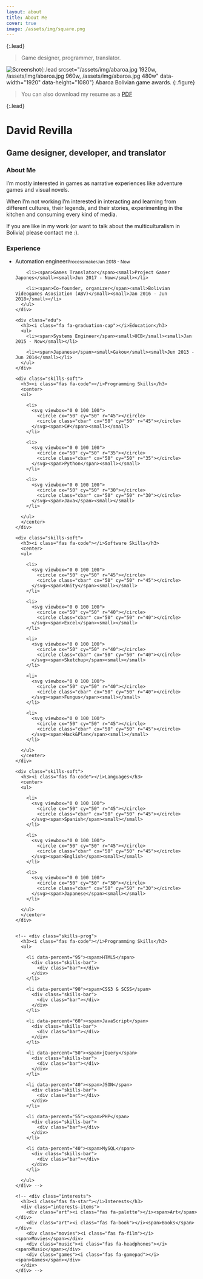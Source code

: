```yaml
---
layout: about
title: About Me
cover: true
image: /assets/img/square.png
---
```


{:.lead}
> Game designer, programmer, translator.

![Screenshot](/assets/img/abaroa.jpg){:.lead srcset="/assets/img/abaroa.jpg 1920w, /assets/img/abaroa.jpg 960w, /assets/img/abaroa.jpg 480w" data-width="1920" data-height="1080"}
Abaroa Bolivian game awards.
{:.figure}

> You can also download my resume as a [PDF](assets/David_Revilla-reume.pdf)

{:.lead}
<meta name="viewport" content="width=device-width,height=device-height,initial-scale=1.0" />
<div class="resume">
  <div class="base">
    <div class="profile">
      <div class="photo">
        <!--<img src="" /> -->
        <i class="fas fa-rocket"></i>
      </div>
      <div class="info">
        <h1 class="name">David Revilla</h1>
        <h2 class="job">Game designer, developer, and translator</h2>
      </div>
    </div>
    <div class="about">
      <h3>About Me</h3>
        <p>I’m mostly interested in games as narrative experiences like adventure games and visual novels.
        </p>
        <p>
        When I’m not working I’m interested in interacting and learning from different cultures, their legends, and their stories, experimenting in the kitchen and consuming every kind of media.
        </p>
        <p>
        If you are like in my work (or want to talk about the multiculturalism in Bolivia) please contact me :).
        </p>
    </div>


  </div>
  <div class="func">
    <div class="work">
      <h3><i class="fa fa-briefcase"></i>Experience</h3>
      <ul>      
        <li><span>Automation engineer</span><small>Processmaker</small><small>Jun 2018 - Now</small></li>

        <li><span>Games Translator</span><small>Project Gamer Japones</small><small>Jun 2017 - Now</small></li>

        <li><span>Co-founder, organizer</span><small>Bolivian Videogames Asosiation (ABV)</small><small>Jan 2016 - Jun 2018</small></li>        
      </ul>
    </div>

    <div class="edu">
      <h3><i class="fa fa-graduation-cap"></i>Education</h3>
      <ul>
        <li><span>Systems Engineer</span><small>UCB</small><small>Jan 2015 - Now</small></li>

        <li><span>Japanese</span><small>Gakou</small><small>Jun 2013 - Jun 2014</small></li>
      </ul>
    </div>

    <div class="skills-soft">
      <h3><i class="fas fa-code"></i>Programming Skills</h3>
      <center>
      <ul>

        <li>
          <svg viewbox="0 0 100 100">
            <circle cx="50" cy="50" r="45"></circle>
            <circle class="cbar" cx="50" cy="50" r="45"></circle>
          </svg><span>C#</span><small></small>
        </li>

        <li>
          <svg viewbox="0 0 100 100">
            <circle cx="50" cy="50" r="35"></circle>
            <circle class="cbar" cx="50" cy="50" r="35"></circle>
          </svg><span>Python</span><small></small>
        </li>

        <li>
          <svg viewbox="0 0 100 100">
            <circle cx="50" cy="50" r="30"></circle>
            <circle class="cbar" cx="50" cy="50" r="30"></circle>
          </svg><span>Java</span><small></small>
        </li>

      </ul>
      </center>
    </div>

    <div class="skills-soft">
      <h3><i class="fas fa-code"></i>Software Skills</h3>
      <center>
      <ul>

        <li>
          <svg viewbox="0 0 100 100">
            <circle cx="50" cy="50" r="45"></circle>
            <circle class="cbar" cx="50" cy="50" r="45"></circle>
          </svg><span>Unity</span><small></small>
        </li>

        <li>
          <svg viewbox="0 0 100 100">
            <circle cx="50" cy="50" r="40"></circle>
            <circle class="cbar" cx="50" cy="50" r="40"></circle>
          </svg><span>Excel</span><small></small>
        </li>

        <li>
          <svg viewbox="0 0 100 100">
            <circle cx="50" cy="50" r="40"></circle>
            <circle class="cbar" cx="50" cy="50" r="40"></circle>
          </svg><span>Sketchup</span><small></small>
        </li>

        <li>
          <svg viewbox="0 0 100 100">
            <circle cx="50" cy="50" r="40"></circle>
            <circle class="cbar" cx="50" cy="50" r="40"></circle>
          </svg><span>Fungus</span><small></small>
        </li>

        <li>
          <svg viewbox="0 0 100 100">
            <circle cx="50" cy="50" r="45"></circle>
            <circle class="cbar" cx="50" cy="50" r="45"></circle>
          </svg><span>Hack&Plan</span><small></small>
        </li>

      </ul>
      </center>
    </div>
    
    <div class="skills-soft">
      <h3><i class="fas fa-code"></i>Languages</h3>
      <center>
      <ul>

        <li>
          <svg viewbox="0 0 100 100">
            <circle cx="50" cy="50" r="45"></circle>
            <circle class="cbar" cx="50" cy="50" r="45"></circle>
          </svg><span>Spanish</span><small></small>
        </li>

        <li>
          <svg viewbox="0 0 100 100">
            <circle cx="50" cy="50" r="45"></circle>
            <circle class="cbar" cx="50" cy="50" r="45"></circle>
          </svg><span>English</span><small></small>
        </li>

        <li>
          <svg viewbox="0 0 100 100">
            <circle cx="50" cy="50" r="30"></circle>
            <circle class="cbar" cx="50" cy="50" r="30"></circle>
          </svg><span>Japanese</span><small></small>
        </li>

      </ul>
      </center>
    </div>


    <!-- <div class="skills-prog">
      <h3><i class="fas fa-code"></i>Programming Skills</h3>
      <ul>

        <li data-percent="95"><span>HTML5</span>
          <div class="skills-bar">
            <div class="bar"></div>
          </div>
        </li>

        <li data-percent="90"><span>CSS3 & SCSS</span>
          <div class="skills-bar">
            <div class="bar"></div>
          </div>
        </li>

        <li data-percent="60"><span>JavaScript</span>
          <div class="skills-bar">
            <div class="bar"></div>
          </div>
        </li>

        <li data-percent="50"><span>jQuery</span>
          <div class="skills-bar">
            <div class="bar"></div>
          </div>
        </li>

        <li data-percent="40"><span>JSON</span>
          <div class="skills-bar">
            <div class="bar"></div>
          </div>
        </li>

        <li data-percent="55"><span>PHP</span>
          <div class="skills-bar">
            <div class="bar"></div>
          </div>
        </li>

        <li data-percent="40"><span>MySQL</span>
          <div class="skills-bar">
            <div class="bar"></div>
          </div>
        </li>
        
      </ul>
    </div> -->

    <!-- <div class="interests">
      <h3><i class="fas fa-star"></i>Interests</h3>
      <div class="interests-items">
        <div class="art"><i class="fas fa-palette"></i><span>Art</span></div>
        <div class="art"><i class="fas fa-book"></i><span>Books</span></div>
        <div class="movies"><i class="fas fa-film"></i><span>Movies</span></div>
        <div class="music"><i class="fas fa-headphones"></i><span>Music</span></div>
        <div class="games"><i class="fas fa-gamepad"></i><span>Games</span></div>
      </div>
    </div> -->

  </div>
</div>

<script src="assets/resume.js"></script>